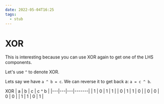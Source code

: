 ```yaml
---
date: 2022-05-04T16:25
tags: 
  - stub
---
```


# XOR

This is interesting because you can use XOR again to get one of the LHS components.

Let's use `^` to denote XOR.

Lets say we have `a ^ b = c`.
We can reverse it to get back a: `a = c ^ b`.

XOR
| a | b | c | c ^ b |
|---|---|---|-------|
| 1 | 0 | 1 | 1     |
| 0 | 1 | 1 | 0     |
| 0 | 0 | 0 | 0     |
| 1 | 1 | 0 | 1     |

